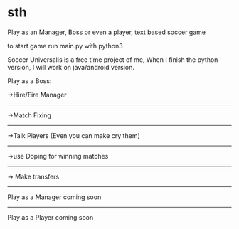 # sth
Play as an Manager, Boss or even a player, text based soccer game

to start game run main.py with python3


Soccer Universalis is a free time project of me, When I finish the python version, I will work on java/android version.

Play as a Boss:

->Hire/Fire Manager
<hr>
->Match Fixing
<hr>
->Talk Players (Even you can make cry them)
<hr>
->use Doping for winning matches
<hr>
-> Make transfers
<hr>
Play as a Manager
coming soon
<hr>
Play as a Player 
coming soon


